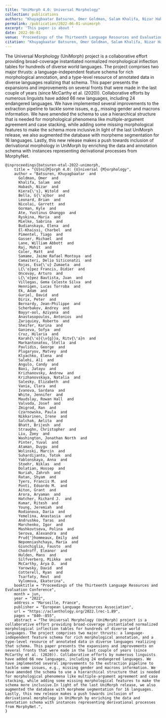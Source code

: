 ```yaml
---
title: "UniMorph 4.0: Universal Morphology"
collection: publications
authors: "Khuyagbaatar Batsuren, Omer Goldman, Salam Khalifa, Nizar Habash, Witold Kieraś, Gábor Bella, Brian Leonard, Garrett Nicolai, Kyle Gorman, Yustinus Ghanggo Ate, Maria Ryskina, Sabrina Mielke, Elena Budianskaya, Charbel El-Khaissi, Tiago Pimentel, Michael Gasser, William Abbott Lane, Mohit Raj, Matt Coler, Jaime Rafael Montoya Samame, Delio Siticonatzi Camaiteri, Esaú Zumaeta Rojas, Didier López Francis, Arturo Oncevay, Juan López Bautista, Gema Celeste Silva Villegas, Lucas Torroba Hennigen, Adam Ek, David Guriel, Peter Dirix, Jean-Philippe Bernardy, Andrey Scherbakov, Aziyana Bayyr-ool, Antonios Anastasopoulos, Roberto Zariquiey, Karina Sheifer, Sofya Ganieva, Hilaria Cruz, Ritván Karahóǧa, Stella Markantonatou, George Pavlidis, Matvey Plugaryov, Elena Klyachko, Ali Salehi, Candy Angulo, Jatayu Baxi, Andrew Krizhanovsky, Natalia Krizhanovskaya, Elizabeth Salesky, Clara Vania, Sardana Ivanova, Jennifer White, Rowan Hall Maudslay, Josef Valvoda, Ran Zmigrod, Paula Czarnowska, Irene Nikkarinen, Aelita Salchak, Brijesh Bhatt, Christopher Straughn, Zoey Liu, Jonathan North Washington, Yuval Pinter, Duygu Ataman, Marcin Wolinski, Totok Suhardijanto, Anna Yablonskaya, Niklas Stoehr, Hossep Dolatian, Zahroh Nuriah, Shyam Ratan, Francis M. Tyers, Edoardo M. Ponti, Grant Aiton, Aryaman Arora, Richard J. Hatcher, Ritesh Kumar, Jeremiah Young, Daria Rodionova, Anastasia Yemelina, Taras Andrushko, Igor Marchenko, Polina Mashkovtseva, Alexandra Serova, Emily Prud’hommeaux, Maria Nepomniashchaya, Fausto Giunchiglia, Eleanor Chodroff, Mans Hulden, Miikka Silfverberg, Arya D. McCarthy, David Yarowsky, Ryan Cotterell, Reut Tsarfaty, Ekaterina Vylomova"
permalink: /publication/2022-06-01-unimorph
excerpt: 'This paper is about '
date: 2022-06-01
venue: 'Proceedings of the Thirteenth Language Resources and Evaluation Conference'
citation: "Khuyagbaatar Batsuren, Omer Goldman, Salam Khalifa, Nizar Habash, Witold Kieraś, Gábor Bella, Brian Leonard, Garrett Nicolai, Kyle Gorman, Yustinus Ghanggo Ate, Maria Ryskina, Sabrina Mielke, Elena Budianskaya, Charbel El-Khaissi, Tiago Pimentel, Michael Gasser, William Abbott Lane, Mohit Raj, Matt Coler, et al.. 2022. UniMorph 4.0: Universal Morphology. In Proceedings of the Thirteenth Language Resources and Evaluation Conference, pages 840–855, Marseille, France. European Language Resources Association."
---
```



The Universal Morphology (UniMorph) project is a collaborative effort providing broad-coverage instantiated normalized morphological inflection tables for hundreds of diverse world languages. The project comprises two major thrusts: a language-independent feature schema for rich morphological annotation, and a type-level resource of annotated data in diverse languages realizing that schema. This paper presents the expansions and improvements on several fronts that were made in the last couple of years (since McCarthy et al. (2020)). Collaborative efforts by numerous linguists have added 66 new languages, including 24 endangered languages. We have implemented several improvements to the extraction pipeline to tackle some issues, e.g., missing gender and macrons information. We have amended the schema to use a hierarchical structure that is needed for morphological phenomena like multiple-argument agreement and case stacking, while adding some missing morphological features to make the schema more inclusive.In light of the last UniMorph release, we also augmented the database with morpheme segmentation for 16 languages. Lastly, this new release makes a push towards inclusion of derivational morphology in UniMorph by enriching the data and annotation schema with instances representing derivational processes from MorphyNet.



```
@inproceedings{batsuren-etal-2022-unimorph,
    title = "{U}ni{M}orph 4.0: {U}niversal {M}orphology",
    author = "Batsuren, Khuyagbaatar  and
      Goldman, Omer  and
      Khalifa, Salam  and
      Habash, Nizar  and
      Kiera{\'s}, Witold  and
      Bella, G{\'a}bor  and
      Leonard, Brian  and
      Nicolai, Garrett  and
      Gorman, Kyle  and
      Ate, Yustinus Ghanggo  and
      Ryskina, Maria  and
      Mielke, Sabrina  and
      Budianskaya, Elena  and
      El-Khaissi, Charbel  and
      Pimentel, Tiago  and
      Gasser, Michael  and
      Lane, William Abbott  and
      Raj, Mohit  and
      Coler, Matt  and
      Samame, Jaime Rafael Montoya  and
      Camaiteri, Delio Siticonatzi  and
      Rojas, Esa{\'u} Zumaeta  and
      L{\'o}pez Francis, Didier  and
      Oncevay, Arturo  and
      L{\'o}pez Bautista, Juan  and
      Villegas, Gema Celeste Silva  and
      Hennigen, Lucas Torroba  and
      Ek, Adam  and
      Guriel, David  and
      Dirix, Peter  and
      Bernardy, Jean-Philippe  and
      Scherbakov, Andrey  and
      Bayyr-ool, Aziyana  and
      Anastasopoulos, Antonios  and
      Zariquiey, Roberto  and
      Sheifer, Karina  and
      Ganieva, Sofya  and
      Cruz, Hilaria  and
      Karah{\'o}{\v{g}}a, Ritv{\'a}n  and
      Markantonatou, Stella  and
      Pavlidis, George  and
      Plugaryov, Matvey  and
      Klyachko, Elena  and
      Salehi, Ali  and
      Angulo, Candy  and
      Baxi, Jatayu  and
      Krizhanovsky, Andrew  and
      Krizhanovskaya, Natalia  and
      Salesky, Elizabeth  and
      Vania, Clara  and
      Ivanova, Sardana  and
      White, Jennifer  and
      Maudslay, Rowan Hall  and
      Valvoda, Josef  and
      Zmigrod, Ran  and
      Czarnowska, Paula  and
      Nikkarinen, Irene  and
      Salchak, Aelita  and
      Bhatt, Brijesh  and
      Straughn, Christopher  and
      Liu, Zoey  and
      Washington, Jonathan North  and
      Pinter, Yuval  and
      Ataman, Duygu  and
      Wolinski, Marcin  and
      Suhardijanto, Totok  and
      Yablonskaya, Anna  and
      Stoehr, Niklas  and
      Dolatian, Hossep  and
      Nuriah, Zahroh  and
      Ratan, Shyam  and
      Tyers, Francis M.  and
      Ponti, Edoardo M.  and
      Aiton, Grant  and
      Arora, Aryaman  and
      Hatcher, Richard J.  and
      Kumar, Ritesh  and
      Young, Jeremiah  and
      Rodionova, Daria  and
      Yemelina, Anastasia  and
      Andrushko, Taras  and
      Marchenko, Igor  and
      Mashkovtseva, Polina  and
      Serova, Alexandra  and
      Prud{'}hommeaux, Emily  and
      Nepomniashchaya, Maria  and
      Giunchiglia, Fausto  and
      Chodroff, Eleanor  and
      Hulden, Mans  and
      Silfverberg, Miikka  and
      McCarthy, Arya D.  and
      Yarowsky, David  and
      Cotterell, Ryan  and
      Tsarfaty, Reut  and
      Vylomova, Ekaterina",
    booktitle = "Proceedings of the Thirteenth Language Resources and Evaluation Conference",
    month = jun,
    year = "2022",
    address = "Marseille, France",
    publisher = "European Language Resources Association",
    url = "https://aclanthology.org/2022.lrec-1.89",
    pages = "840--855",
    abstract = "The Universal Morphology (UniMorph) project is a collaborative effort providing broad-coverage instantiated normalized morphological inflection tables for hundreds of diverse world languages. The project comprises two major thrusts: a language-independent feature schema for rich morphological annotation, and a type-level resource of annotated data in diverse languages realizing that schema. This paper presents the expansions and improvements on several fronts that were made in the last couple of years (since McCarthy et al. (2020)). Collaborative efforts by numerous linguists have added 66 new languages, including 24 endangered languages. We have implemented several improvements to the extraction pipeline to tackle some issues, e.g., missing gender and macrons information. We have amended the schema to use a hierarchical structure that is needed for morphological phenomena like multiple-argument agreement and case stacking, while adding some missing morphological features to make the schema more inclusive.In light of the last UniMorph release, we also augmented the database with morpheme segmentation for 16 languages. Lastly, this new release makes a push towards inclusion of derivational morphology in UniMorph by enriching the data and annotation schema with instances representing derivational processes from MorphyNet.",
}

```